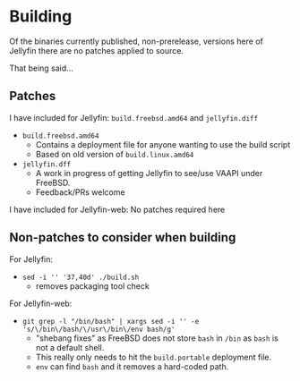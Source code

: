 # Building

Of the binaries currently published, non-prerelease, versions here of Jellyfin there are no patches applied to source.

That being said...

## Patches

I have included for Jellyfin: `build.freebsd.amd64` and `jellyfin.diff`
- `build.freebsd.amd64`
  - Contains a deployment file for anyone wanting to use the build script
  - Based on old version of `build.linux.amd64`
- `jellyfin.dff`
  - A work in progress of getting Jellyfin to see/use VAAPI under FreeBSD.
  - Feedback/PRs welcome
 
I have included for Jellyfin-web: No patches required here


## Non-patches to consider when building

For Jellyfin:
- `sed -i '' '37,40d' ./build.sh`
  - removes packaging tool check

For Jellyfin-web:
- `git grep -l "/bin/bash" | xargs sed -i '' -e 's/\/bin\/bash/\/usr\/bin\/env bash/g'`
  - "shebang fixes" as FreeBSD does not store `bash` in `/bin` as `bash` is not a default shell.
  - This really only needs to hit the `build.portable` deployment file.
  - `env` can find `bash` and it removes a hard-coded path.
